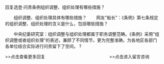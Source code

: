 回复选登·问责条例组织调整、组织处理有哪些措施？










　　组织调整、组织处理具体有哪些措施？
　　网友"船长"：《条例》第七条规定的组织调整、组织处理的含义是什么，包括哪些措施？

　　中央纪委研究室：组织调整与组织处理都属于职务调整范畴。《条例》采用"组织调整或者组织处理"的表述，兼顾了不同情节，更为完整准确，为各地区各部门各单位结合实际进行问责留下了空间。
?


\>\>点击查看更多回复　　　　　　　　　　　　　　　\>\>点击进入留言咨询
